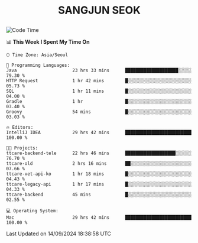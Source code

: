 <h1>
 <p align="center">
   SANGJUN SEOK
 </p>
</h1>

<!--START_SECTION:waka-->
![Code Time](http://img.shields.io/badge/Code%20Time-3%2C773%20hrs%202%20mins-blue)

📊 **This Week I Spent My Time On** 

```text
🕑︎ Time Zone: Asia/Seoul

💬 Programming Languages: 
Java                     23 hrs 33 mins      ████████████████████░░░░░   79.30 % 
HTTP Request             1 hr 42 mins        █░░░░░░░░░░░░░░░░░░░░░░░░   05.73 % 
SQL                      1 hr 11 mins        █░░░░░░░░░░░░░░░░░░░░░░░░   04.00 % 
Gradle                   1 hr                █░░░░░░░░░░░░░░░░░░░░░░░░   03.40 % 
Groovy                   54 mins             █░░░░░░░░░░░░░░░░░░░░░░░░   03.03 % 

🔥 Editors: 
IntelliJ IDEA            29 hrs 42 mins      █████████████████████████   100.00 % 

🐱‍💻 Projects: 
ttcare-backend-tele      22 hrs 46 mins      ███████████████████░░░░░░   76.70 % 
ttcare-old               2 hrs 16 mins       ██░░░░░░░░░░░░░░░░░░░░░░░   07.66 % 
ttcare-vet-api-ko        1 hr 18 mins        █░░░░░░░░░░░░░░░░░░░░░░░░   04.43 % 
ttcare-legacy-api        1 hr 17 mins        █░░░░░░░░░░░░░░░░░░░░░░░░   04.33 % 
ttcare-backend           45 mins             █░░░░░░░░░░░░░░░░░░░░░░░░   02.55 % 

💻 Operating System: 
Mac                      29 hrs 42 mins      █████████████████████████   100.00 % 
```


 Last Updated on 14/09/2024 18:38:58 UTC
<!--END_SECTION:waka-->
